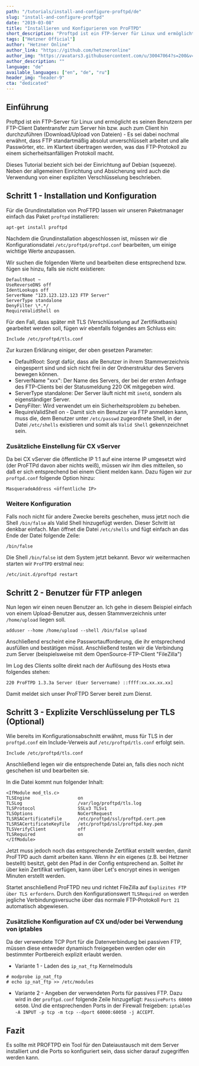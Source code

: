 ```yaml
---
path: "/tutorials/install-and-configure-proftpd/de"
slug: "install-and-configure-proftpd"
date: "2019-03-08"
title: "Installieren und Konfigurieren von ProFTPD"
short_description: "Proftpd ist ein FTP-Server für Linux und ermöglicht es seinen Benutzern per FTP-Client Datentransfer zum Server hin bzw. auch zum Client hin durchzuführen (Download/Upload von Dateien)."
tags: ["Hetzner Official"]
author: "Hetzner Online"
author_link: "https://github.com/hetzneronline"
author_img: "https://avatars3.githubusercontent.com/u/30047064?s=200&v=4"
author_description: ""
language: "de"
available_languages: ["en", "de", "ru"]
header_img: "header-9"
cta: "dedicated"
---
```


## Einführung

Proftpd ist ein FTP-Server für Linux und ermöglicht es seinen Benutzern per FTP-Client Datentransfer zum Server hin bzw. auch zum Client hin durchzuführen (Download/Upload von Dateien) - Es sei dabei nochmal erwähnt, dass FTP standartmäßig absolut unverschlüsselt arbeitet und alle Passwörter, etc. im Klartext übertragen werden, was das FTP-Protokoll zu einem sicherheitsanfälligen Protokoll macht.

Dieses Tutorial bezieht sich bei der Einrichtung auf Debian (squeeze). Neben der allgemeinen Einrichtung und Absicherung wird auch die Verwendung von einer expliziten Verschlüsselung beschrieben.

## Schritt 1 - Installation und Konfiguration

Für die Grundinstallation von ProFTPD lassen wir unseren Paketmanager einfach das Paket `proftpd` installieren:

```console
apt-get install proftpd
```

Nachdem die Grundinstallation abgeschlossen ist, müssen wir die Konfigurationsdatei `/etc/proftpd/proftpd.conf` bearbeiten, um einige wichtige Werte anzupassen.

Wir suchen die folgenden Werte und bearbeiten diese entsprechend bzw. fügen sie hinzu, falls sie nicht existieren:

```text
DefaultRoot ~
UseReverseDNS off
IdentLookups off
ServerName "123.123.123.123 FTP Server"
ServerType standalone
DenyFilter \*.*/
RequireValidShell on
```

Für den Fall, dass später mit TLS (Verschlüsselung auf Zertifikatbasis) gearbeitet werden soll, fügen wir ebenfalls folgendes am Schluss ein:

```text
Include /etc/proftpd/tls.conf
```

Zur kurzen Erklärung einiger, der oben gesetzen Parameter:

* DefaultRoot: Sorgt dafür, dass alle Benutzer in ihrem Stammverzeichnis eingesperrt sind und sich nicht frei in der Ordnerstruktur des Servers bewegen können.
* ServerName "xxx": Der Name des Servers, der bei der ersten Anfrage des FTP-Clients bei der Statusmeldung 220 OK mitgegeben wird.
* ServerType standalone: Der Server läuft nicht mit `inetd`, sondern als eigenständiger Server.
* DenyFilter: Wird verwendet um ein Sicherheitsproblem zu beheben.
* RequireValidShell on - Damit sich ein Benutzer via FTP anmelden kann, muss die, dem Benutzer unter `/etc/passwd` zugeordnete Shell, in der Datei `/etc/shells` existieren und somit als `Valid Shell` gekennzeichnet sein.

### Zusätzliche Einstellung für CX vServer

Da bei CX vServer die öffentliche IP 1:1 auf eine interne IP umgesetzt wird (der ProFTPd davon aber nichts weiß), müssen wir ihm dies mitteilen, so daß er sich entsprechend bei einem Client melden kann. Dazu fügen wir zur `proftpd.conf` folgende Option hinzu:

```text
MasqueradeAddress <öffentliche IP>
```

### Weitere Konfiguration

Falls noch nicht für andere Zwecke bereits geschehen, muss jetzt noch die Shell `/bin/false` als Valid Shell hinzugefügt werden. Dieser Schritt ist denkbar einfach. Man öffnet die Datei `/etc/shells` und fügt einfach an das Ende der Datei folgende Zeile:

```text
/bin/false
```

Die Shell `/bin/false` ist dem System jetzt bekannt. Bevor wir weitermachen starten wir `ProFTPD` erstmal neu:

```text
/etc/init.d/proftpd restart
```

## Schritt 2 - Benutzer für FTP anlegen

Nun legen wir einen neuen Benutzer an. Ich gehe in diesem Beispiel einfach von einem Upload-Benutzer aus, dessen Stammverzeichnis unter `/home/upload` liegen soll.

```console
adduser --home /home/upload --shell /bin/false upload
```

Anschließend erscheint eine Passwortaufforderung, die ihr entsprechend ausfüllen und bestätigen müsst. Anschließend testen wir die Verbindung zum Server (beispielsweise mit dem OpenSource-FTP-Client "FileZilla")

Im Log des Clients sollte direkt nach der Auflösung des Hosts etwa folgendes stehen:

`220 ProFTPD 1.3.3a Server (Euer Servername) ::ffff:xx.xx.xx.xx]`

Damit meldet sich unser ProFTPD Server bereit zum Dienst.

## Schritt 3 - Explizite Verschlüsselung per TLS (Optional)

Wie bereits im Konfigurationsabschnitt erwähnt, muss für TLS in der `proftpd.conf` ein Include-Verweis auf `/etc/proftpd/tls.conf` erfolgt sein.

```text
Include /etc/proftpd/tls.conf
```

Anschließend legen wir die entsprechende Datei an, falls dies noch nicht geschehen ist und bearbeiten sie.

In die Datei kommt nun folgender Inhalt:

```text
<IfModule mod_tls.c>
TLSEngine                  on
TLSLog                     /var/log/proftpd/tls.log
TLSProtocol                SSLv3 TLSv1
TLSOptions                 NoCertRequest
TLSRSACertificateFile      /etc/proftpd/ssl/proftpd.cert.pem
TLSRSACertificateKeyFile   /etc/proftpd/ssl/proftpd.key.pem
TLSVerifyClient            off
TLSRequired                on
</IfModule>
```

Jetzt muss jedoch noch das entsprechende Zertifikat erstellt werden, damit ProFTPD auch damit arbeiten kann. Wenn ihr ein eigenes (z.B. bei Hetzner bestellt) besitzt, gebt den Pfad in der Config entsprechend an. Solltet ihr über kein Zertifikat verfügen, kann über Let's encrypt eines in wenigen Minuten erstellt werden.

Startet anschließend ProFTPD neu und richtet FileZilla auf `Explizites FTP über TLS erfordern`. Durch den Konfigurationswert `TLSRequired on` werden jegliche Verbindungsversuche über das normale FTP-Protokoll `Port 21` automatisch abgewiesen.

### Zusätzliche Konfiguration auf CX und/oder bei Verwendung von iptables

Da der verwendete TCP Port für die Datenverbindung bei passiven FTP, müssen diese entweder dynamisch freigegeben werden oder ein bestimmter Portbereich explizit erlaubt werden.

* Variante 1 - Laden des `ip_nat_ftp` Kernelmoduls

 ```console
# modprobe ip_nat_ftp
# echo ip_nat_ftp >> /etc/modules
```

* Variante 2 - Angeben der verwendeten Ports für passives FTP.
Dazu wird in der `proftpd.conf` folgende Zeile hinzugefügt: `PassivePorts 60000 60500`.
Und die entsprechenden Ports in der Firewall freigeben: `iptables -A INPUT -p tcp -m tcp --dport 60000:60050 -j ACCEPT`.

## Fazit

Es sollte mit PROFTPD ein Tool für den Dateiaustausch mit dem Server installiert und die Ports so konfiguriert sein, dass sicher darauf zugegriffen werden kann.

